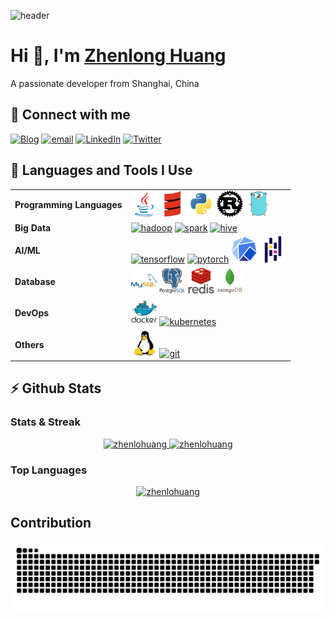 ![header](https://user-images.githubusercontent.com/59918011/188706237-350b85a4-f2b8-43e1-9ef1-a853a41cc3d9.png)

# Hi 👋, I'm [Zhenlong Huang](https://yidoo.xyz/about/)
<p>A passionate developer from Shanghai, China</p>

## 🤝 Connect with me

[![Blog](https://img.shields.io/badge/Blog-777BB3?logo=hexo&logoColor=white&style=for-the-badge)](http://www.yidoo.xyz/)
[![email](https://img.shields.io/badge/Email-ED4127?style=for-the-badge&logo=gmail&logoColor=white)](mailto:zhenlohuang@gmail.com)
[![LinkedIn](https://img.shields.io/badge/LinkedIn-0077C5?logo=linkedin&logoColor=white&style=for-the-badge)](https://www.linkedin.com/in/zhenlohuang/)
[![Twitter](https://img.shields.io/badge/Twitter-0077C5?style=for-the-badge&logo=twitter&logoColor=white)](https://twitter.com/zhenlohuang)

## 🚀 Languages and Tools I Use

<table>
  <tr>
    <td><b>Programming Languages</b></td>
    <td>
      <a href="https://raw.githubusercontent.com/devicons/devicon/master/icons/java/java-original.svg" target="_blank"><img src="https://raw.githubusercontent.com/devicons/devicon/master/icons/java/java-original.svg" alt="java" width="42" height="42"></a>
      <a href="https://raw.githubusercontent.com/devicons/devicon/master/icons/scala/scala-original.svg" target="_blank"><img src="https://raw.githubusercontent.com/devicons/devicon/master/icons/scala/scala-original.svg" alt="scala" width="42" height="42"></a>
      <a href="https://raw.githubusercontent.com/devicons/devicon/master/icons/python/python-original.svg" target="_blank"><img src="https://raw.githubusercontent.com/devicons/devicon/master/icons/python/python-original.svg" alt="python" width="42" height="42"></a>
      <a href="https://raw.githubusercontent.com/devicons/devicon/master/icons/rust/rust-original.svg" target="_blank"><img src="https://raw.githubusercontent.com/devicons/devicon/master/icons/rust/rust-original.svg" alt="rust" width="42" height="42"></a>
      <a href="https://raw.githubusercontent.com/devicons/devicon/master/icons/go/go-original.svg" target="_blank"><img src="https://raw.githubusercontent.com/devicons/devicon/master/icons/go/go-original.svg" alt="go" width="42" height="42"></a>
    </td>
  </tr>
  <tr>
    <td><b>Big Data</b></td>
    <td>
     <a target="_blank" href="https://www.vectorlogo.zone/logos/apache_hadoop/apache_hadoop-icon.svg" style="display: inline-block;"><img src="https://www.vectorlogo.zone/logos/apache_hadoop/apache_hadoop-icon.svg" alt="hadoop" width="42" height="42" /></a>
      <a target="_blank" href="https://www.vectorlogo.zone/logos/apache_spark/apache_spark-icon.svg" style="display: inline-block;"><img src="https://www.vectorlogo.zone/logos/apache_spark/apache_spark-icon.svg" alt="spark" width="42" height="42" /></a>
      <a target="_blank" href="https://www.vectorlogo.zone/logos/apache_hive/apache_hive-icon.svg" style="display: inline-block;"><img src="https://www.vectorlogo.zone/logos/apache_hive/apache_hive-icon.svg" alt="hive" width="42" height="42" /></a>
    </td>
  </tr>
  <tr>
    <td><b>AI/ML</b></td>
    <td>
      <a href="https://www.vectorlogo.zone/logos/tensorflow/tensorflow-icon.svg" target="_blank"><img src="https://www.vectorlogo.zone/logos/tensorflow/tensorflow-icon.svg" alt="tensorflow" width="42" height="42"></a>
      <a href="https://www.vectorlogo.zone/logos/pytorch/pytorch-icon.svg" target="_blank"><img src="https://www.vectorlogo.zone/logos/pytorch/pytorch-icon.svg" alt="pytorch" width="42" height="42"></a>
      <a href="https://raw.githubusercontent.com/cncf/landscape/master/hosted_logos/kubeflow.svg" target="_blank"><img src="https://raw.githubusercontent.com/cncf/landscape/master/hosted_logos/kubeflow.svg" alt="kubeflow" width="42" height="42"></a>
      <a href="https://raw.githubusercontent.com/devicons/devicon/2ae2a900d2f041da66e950e4d48052658d850630/icons/pandas/pandas-original.svg" target="_blank"><img src="https://raw.githubusercontent.com/devicons/devicon/2ae2a900d2f041da66e950e4d48052658d850630/icons/pandas/pandas-original.svg" alt="pandas" width="42" height="42"></a>
    </td>
  </tr>
  <tr>
    <td><b>Database</b></td>
    <td>
      <a href="https://raw.githubusercontent.com/devicons/devicon/master/icons/mysql/mysql-original-wordmark.svg" target="_blank"><img src="https://raw.githubusercontent.com/devicons/devicon/master/icons/mysql/mysql-original-wordmark.svg" alt="mysql" width="42" height="42"></a>
      <a href="https://raw.githubusercontent.com/devicons/devicon/master/icons/postgresql/postgresql-original-wordmark.svg" target="_blank"><img src="https://raw.githubusercontent.com/devicons/devicon/master/icons/postgresql/postgresql-original-wordmark.svg" alt="postgresql" width="42" height="42"></a>
      <a href="https://raw.githubusercontent.com/devicons/devicon/master/icons/redis/redis-original-wordmark.svg" target="_blank"><img src="https://raw.githubusercontent.com/devicons/devicon/master/icons/redis/redis-original-wordmark.svg" alt="redis" width="42" height="42"></a>
      <a href="https://raw.githubusercontent.com/devicons/devicon/master/icons/mongodb/mongodb-original-wordmark.svg" target="_blank"><img src="https://raw.githubusercontent.com/devicons/devicon/master/icons/mongodb/mongodb-original-wordmark.svg" alt="mongodb" width="42" height="42"></a>
    </td>
  </tr>
  <tr>
    <td><b>DevOps</b></td>
    <td>
      <a href="https://raw.githubusercontent.com/devicons/devicon/master/icons/docker/docker-original-wordmark.svg" target="_blank"><img src="https://raw.githubusercontent.com/devicons/devicon/master/icons/docker/docker-original-wordmark.svg" alt="docker" width="42" height="42"></a>
      <a href="https://www.vectorlogo.zone/logos/kubernetes/kubernetes-icon.svg" target="_blank"><img src="https://www.vectorlogo.zone/logos/kubernetes/kubernetes-icon.svg" alt="kubernetes" width="42" height="42"></a>
    </td>
  </tr>
  <tr>
    <td><b>Others</b></td>
    <td>
      <a href="https://raw.githubusercontent.com/devicons/devicon/master/icons/linux/linux-original.svg" target="_blank"><img src="https://raw.githubusercontent.com/devicons/devicon/master/icons/linux/linux-original.svg" alt="linux" width="42" height="42"></a>
      <a href="https://www.vectorlogo.zone/logos/git-scm/git-scm-icon.svg" target="_blank"><img src="https://www.vectorlogo.zone/logos/git-scm/git-scm-icon.svg" alt="git" width="42" height="42"></a>
    </td>
  </tr>
</table>


## ⚡ Github Stats

### Stats & Streak

<p align="center">
	<a href="https://github.com/zhenlohuang">
	<img width="49.5%" src="https://github-readme-stats.vercel.app/api?username=zhenlohuang&amp;show_icons=true" alt="zhenlohuang">
	<img width="49.5%" src="https://github-readme-streak-stats.herokuapp.com/?user=zhenlohuang" alt="zhenlohuang">
	</a>
</p>

### Top Languages

<p align="center">
	<a href="https://github.com/zhenlohuang">
	<img src="https://github-readme-stats.vercel.app/api/top-langs/?username=zhenlohuang&amp;langs_count=8&amp;layout=compact" alt="zhenlohuang">
	</a>
</p>

## Contribution

<picture>
  <source media="(prefers-color-scheme: dark)" srcset="https://github.com/zhenlohuang/zhenlohuang/blob/assets/github-contribution-grid-snake-dark.svg">
  <source media="(prefers-color-scheme: light)" srcset="https://github.com/zhenlohuang/zhenlohuang/blob/assets/github-contribution-grid-snake.svg">
  <img alt="github contribution grid snake animation" src="https://github.com/zhenlohuang/zhenlohuang/blob/assets/github-contribution-grid-snake.svg">
</picture>
